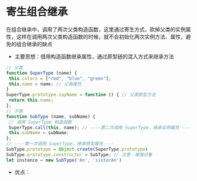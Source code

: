 # 寄⽣组合继承

在组合继承中，调用了两次父类构造函数，这里通过寄生方式，砍掉父类的实例属性，这样在调用两次父类构造函数的时候，就不会初始化两次实例方法、属性，避免的组合继承的缺点

- 主要思想：借用构造函数继承属性，通过原型链的混入方式来继承方法

```js
// ⽗类
function SuperType (name) {
 this.colors = ["red", "blue", "green"];
 this.name = name; // ⽗类属性
}
SuperType.prototype.sayName = function () { // ⽗类原型⽅法
 return this.name;
};
// ⼦类
function SubType (name, subName) {
 // 调⽤ SuperType 构造函数
 SuperType.call(this, name); // ----第⼆次调⽤ SuperType，继承实例属性----
 this.subName = subName;
};
// ----第⼀次调⽤ SuperType，继承原型属性----
SubType.prototype = Object.create(SuperType.prototype)
SubType.prototype.constructor = SubType; // 注意：增强对象
let instance = new SubType('An', 'sisterAn')
```

- 优点：